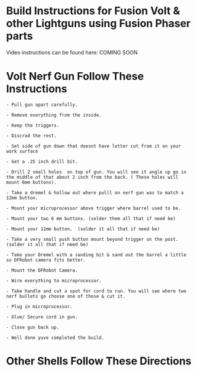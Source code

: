 # Build Instructions for Fusion Volt & other Lightguns using Fusion Phaser parts

 Video instructions can be found here: COMING SOON

# Volt Nerf Gun Follow These Instructions

    - Pull gun apart carefully.

    - Remove everything from the inside.

    - Keep the triggers.

    - Discrad the rest.

    - Set side of gun down that doesnt have letter cut from it on your work surface

    - Get a .25 inch drill bit.

    - Drill 2 small holes  on top of gun. You will see it angle up go in the middle of that about 2 inch from the back. ( These holes will mount 6mm buttons).

    - Take a dremel & hollow out where pulll on nerf gun was to match a 12mm button.

    - Mount your microprocessor above trigger where barrel used to be.

    - Mount your two 6 mm buttons. (solder them all that if need be)

    - Mount your 12mm button.  (solder it all that if need be)

    - Take a very small push button mount beyond trigger on the post.  (solder it all that if need be)

    - Take your Dremel with a sanding bit & sand out the barrel a little so DFRobot camera fits better. 

    - Mount the DFRobot Camera.

    - Wire everything to microprocessor.

    - Take handle and cut a spot for cord to run. You will see where two nerf bullets go choose one of those & cut it.

    - Plug in microprocessor.

    - Glue/ Secure cord in gun.

    - Close gun back up. 
    
    - Well done yuve completed the build.


# Other Shells Follow These Directions

